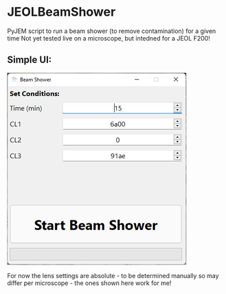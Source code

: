 # JEOLBeamShower
PyJEM script to run a beam shower (to remove contamination) for a given time
Not yet tested live on a microscope, but intedned for a JEOL F200!

## Simple UI:

![beam shower ui screenshot](doc/screenshot.png)

For now the lens settings are absolute - to be determined manually so may differ per microscope - the ones shown here work for me!
